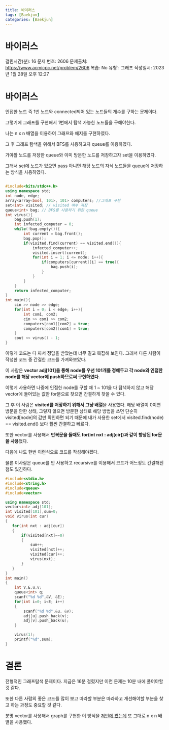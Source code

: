```yaml
---
title: 바이러스
tags: [Baekjun]
categories: [Baekjun]
---
```

# 바이러스

걸린시간(분): 16
문제 번호: 2606
문제출처: https://www.acmicpc.net/problem/2606
복습: No
유형`: 그래프
작성일시: 2023년 1월 28일 오후 12:27

# 바이러스

인접한 노드 즉 1번 노드와 connected되어 있는 노드들의 개수를 구하는 문제이다.

그렇기에 그래프를 구현해서 1번에서 탐색 가능한 노드들을 구해야한다.

나는 n x n 배열을 이용하여 그래프와 에지를 구현하였다.

그 후 그래프 탐색을 위해서 BFS를 사용하고자 queue를 이용하였다.

가야할 노드를 저장한 queue와 이미 방문한 노드를 저장하고자 set을 이용하였다.

그래서 set에 노드가 있으면 pass 아니면 해당 노드의 자식 노드들을 queue에 저장하는 방식을 사용하였다.

```cpp

#include<bits/stdc++.h>
using namespace std;
int node, edge;
array<array<bool, 101>, 101> computers; //그래프 구현
set<int> visited; // visited 여부 저장
queue<int> bag; // BFS를 사용하기 위한 queue
int virus(){
    bag.push(1); 
    int infected_computer = 0;
    while(!bag.empty()){
        int current = bag.front();
        bag.pop();
        if(visited.find(current) == visited.end()){
            infected_computer++;
            visited.insert(current);
            for(int i = 1; i <= node; i++){
                if(computers[current][i] == true){
                    bag.push(i);
                }
            }
        }
    }
    return infected_computer;
}
int main(){
    cin >> node >> edge;
    for(int i = 0; i < edge; i++){
        int com1, com2;
        cin >> com1 >> com2;
        computers[com1][com2] = true;
        computers[com2][com1] = true;
    }
    cout << virus() - 1;
}
```

이렇게 코드는 다 짜서 정답을 받았는데 너무 길고 복잡해 보인다. 그래서 다른 사람이 작성한 코드 중 간결한 코드를 가져와보았다.

이 사람은 **vector<int> adj[101]을 통해 node를 우선 101개를 정해두고 각 node와 인접한 node를 해당 vector<int>에 push하므로써 구현하였다.**

이렇게 사용하면 나중에 인접한 node를 구할 때 1 ~ 101을 다 탐색하지 않고 해당 vector에 들어있는 값만 for문으로 찾으면 간결하게 찾을 수 있다.

그 후 이 사람은 **visited를 저장하기 위해서 그냥 배열**을 사용했다. 해당 배열이 0이면 방문을 안한 상태, 그렇지 않으면 방문한 상태로 해당 방법을 쓰면 단순히 visited[node]의 값만 확인하면 되기 때문에 내가 사용한 set에서 visited.find(node) == visited.end() 보다 훨씬 간결하고 빠르다.

또한 vector를 사용해서 **반복문을 돌때도 for(int nxt : adj[cir])과 같이 향상된 for문을 사용**했다.

다음에 나도 한번 이런식으로 코드를 작성해야겠다.

물론 이사람은 queue를 안 사용하고 recursive를 이용해서 코드가 어느정도 간결해진 점도 있긴하다. 

```cpp
#include<stdio.h>
#include<string.h>
#include<queue>
#include<vector>

using namespace std;
vector<int> adj[101];
int visited[101],sum=0;
void virus(int cur)
{
   for(int nxt : adj[cur])
   {
       if(visited[nxt]==0)
       {
           sum++;
           visited[nxt]++;
           visited[cur]++;
           virus(nxt);
       }
   }
}
int main()
{
    int V,E,u,v;
    queue<int> q;
    scanf("%d %d",&V, &E);
    for(int i=0; i<E; i++)
    {
        scanf("%d %d",&u, &v);
        adj[u].push_back(v);
        adj[v].push_back(u);
    }

    virus(1);
    printf("%d",sum);
}
```

# 결론

전형적인 그래프탐색 문제이다. 지금은 16분 걸렸지만 이런 문제는 10분 내에 풀어야할 것 같다.

또한 다른 사람의 좋은 코드를 많이 보고 따라할 부분은 따라하고 개선해야할 부분을 찾고 하는 과정도 중요할 것 같다.

분명 vector를 사용해서 graph를 구현한 이 방식을 [저번에 봤는데](DFS%E1%84%8B%E1%85%AA%20BFS%20e96b01483c4e49c6b5162f761be8738d.md) 또 그대로 n x n 배열을 사용했다.